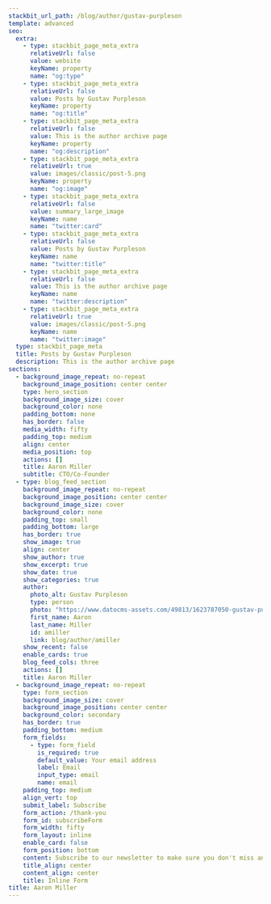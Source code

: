 ```yaml
---
stackbit_url_path: /blog/author/gustav-purpleson
template: advanced
seo:
  extra:
    - type: stackbit_page_meta_extra
      relativeUrl: false
      value: website
      keyName: property
      name: "og:type"
    - type: stackbit_page_meta_extra
      relativeUrl: false
      value: Posts by Gustav Purpleson
      keyName: property
      name: "og:title"
    - type: stackbit_page_meta_extra
      relativeUrl: false
      value: This is the author archive page
      keyName: property
      name: "og:description"
    - type: stackbit_page_meta_extra
      relativeUrl: true
      value: images/classic/post-5.png
      keyName: property
      name: "og:image"
    - type: stackbit_page_meta_extra
      relativeUrl: false
      value: summary_large_image
      keyName: name
      name: "twitter:card"
    - type: stackbit_page_meta_extra
      relativeUrl: false
      value: Posts by Gustav Purpleson
      keyName: name
      name: "twitter:title"
    - type: stackbit_page_meta_extra
      relativeUrl: false
      value: This is the author archive page
      keyName: name
      name: "twitter:description"
    - type: stackbit_page_meta_extra
      relativeUrl: true
      value: images/classic/post-5.png
      keyName: name
      name: "twitter:image"
  type: stackbit_page_meta
  title: Posts by Gustav Purpleson
  description: This is the author archive page
sections:
  - background_image_repeat: no-repeat
    background_image_position: center center
    type: hero_section
    background_image_size: cover
    background_color: none
    padding_bottom: none
    has_border: false
    media_width: fifty
    padding_top: medium
    align: center
    media_position: top
    actions: []
    title: Aaron Miller
    subtitle: CTO/Co-Founder
  - type: blog_feed_section
    background_image_repeat: no-repeat
    background_image_position: center center
    background_image_size: cover
    background_color: none
    padding_top: small
    padding_bottom: large
    has_border: true
    show_image: true
    align: center
    show_author: true
    show_excerpt: true
    show_date: true
    show_categories: true
    author:
      photo_alt: Gustav Purpleson
      type: person
      photo: "https://www.datocms-assets.com/49813/1623787050-gustav-purpleson.jpg"
      first_name: Aaron
      last_name: Miller
      id: amiller
      link: blog/author/amiller
    show_recent: false
    enable_cards: true
    blog_feed_cols: three
    actions: []
    title: Aaron Miller
  - background_image_repeat: no-repeat
    type: form_section
    background_image_size: cover
    background_image_position: center center
    background_color: secondary
    has_border: true
    padding_bottom: medium
    form_fields:
      - type: form_field
        is_required: true
        default_value: Your email address
        label: Email
        input_type: email
        name: email
    padding_top: medium
    align_vert: top
    submit_label: Subscribe
    form_action: /thank-you
    form_id: subscribeForm
    form_width: fifty
    form_layout: inline
    enable_card: false
    form_position: bottom
    content: Subscribe to our newsletter to make sure you don't miss anything.
    title_align: center
    content_align: center
    title: Inline Form
title: Aaron Miller
---
```

